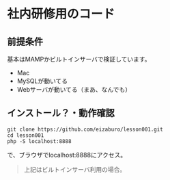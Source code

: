 # 社内研修用のコード

## 前提条件

基本はMAMPかビルトインサーバで検証しています。

* Mac
* MySQLが動いてる
* Webサーバが動いてる（まあ、なんでも）

## インストール？・動作確認

```
git clone https://github.com/eizaburo/lesson001.git
cd lesson001
php -S localhost:8888
```

で、ブラウザでlocalhost:8888にアクセス。

>上記はビルトインサーバ利用の場合。